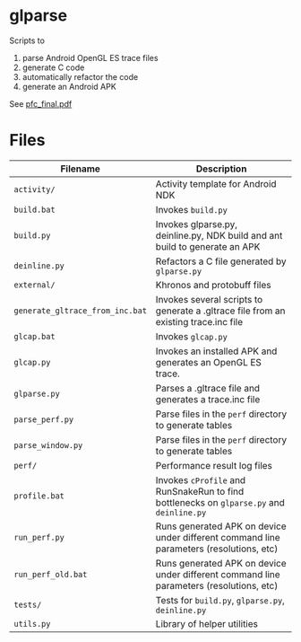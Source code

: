 # glparse

Scripts to 
1. parse Android OpenGL ES trace files
1. generate C code
1. automatically refactor the code
1. generate an Android APK

See [pfc_final.pdf](pfc_final.pdf)

# Files

| Filename          | Description           |
| ---------------   |------------|
| `activity/`       | Activity template for Android NDK                                           |
| `build.bat`       | Invokes `build.py`                                                          |
| `build.py`        | Invokes glparse.py, deinline.py, NDK build and ant build to generate an APK |
| `deinline.py`     | Refactors a C file generated by `glparse.py` |
| `external/`       | Khronos and protobuff files
| `generate_gltrace_from_inc.bat` | Invokes several scripts to generate a .gltrace file from an existing trace.inc file
| `glcap.bat`       | Invokes `glcap.py`
| `glcap.py`        | Invokes an installed APK and generates an OpenGL ES trace.
| `glparse.py`      | Parses a .gltrace file and generates a trace.inc file
| `parse_perf.py`   | Parse files in the `perf` directory to generate tables
| `parse_window.py` | Parse files in the `perf` directory to generate tables
| `perf/`           | Performance result log files
| `profile.bat`     | Invokes `cProfile` and RunSnakeRun to find bottlenecks on `glparse.py` and `deinline.py`
| `run_perf.py`     | Runs generated APK on device under different command line parameters (resolutions, etc)
| `run_perf_old.bat` | Runs generated APK on device under different command line parameters (resolutions, etc)
| `tests/`          | Tests for `build.py`, `glparse.py`, `deinline.py`
| `utils.py`        | Library of helper utilities
